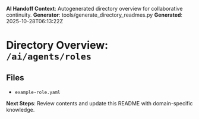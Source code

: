 <!-- AI-Handoff:START -->
**AI Handoff Context**: Autogenerated directory overview for collaborative continuity.
**Generator**: tools/generate_directory_readmes.py
**Generated**: 2025-10-28T06:13:22Z
<!-- AI-Handoff:END -->

# Directory Overview: `/ai/agents/roles`

## Files
- `example-role.yaml`

<!-- AI-Handoff:FOOTER-START -->
**Next Steps**: Review contents and update this README with domain-specific knowledge.
<!-- AI-Handoff:FOOTER-END -->
